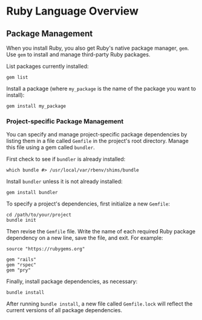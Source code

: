 # Ruby Language Overview

## Package Management

When you install Ruby, you also get Ruby's native package manager, `gem`. Use `gem` to install and manage third-party Ruby packages.

List packages currently installed:

```shell
gem list
```

Install a package (where `my_package` is the name of the package you want to install):

```shell
gem install my_package
```

### Project-specific Package Management

You can specify and manage project-specific package dependencies by listing them in a file called `Gemfile` in the project's root directory. Manage this file using a gem called `bundler`.

First check to see if `bundler` is already installed:

```shell
which bundle #> /usr/local/var/rbenv/shims/bundle
```

Install `bundler` unless it is not already installed:

```shell
gem install bundler
```

To specify a project's dependencies, first initialize a new `Gemfile`:

```shell
cd /path/to/your/project
bundle init
```

Then revise the `Gemfile` file. Write the name of each required Ruby package dependency on a new line, save the file, and exit. For example:

    source "https://rubygems.org"

    gem "rails"
    gem "rspec"
    gem "pry"

Finally, install package dependencies, as necessary:

```shell
bundle install
```

After running `bundle install`, a new file called `Gemfile.lock` will reflect the current versions of all package dependencies.
